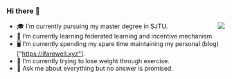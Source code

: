### Hi there 👋
<img align="right" src="https://github-readme-stats.vercel.app/api?username=ifarewell&show_icons=true&icon_color=CE1D2D&text_color=718096&bg_color=ffffff&hide_title=true" />

* 🎓 I’m currently pursuing my master degree in SJTU.
* 🌱 I’m currently learning federated learning and incentive mechanism.
* 🖥️ I’m currently spending my spare time maintaining my personal (blog)["https://ifarewell.xyz"].
* 💪 I’m currently trying to lose weight through exercise.
* 💬 Ask me about everything but no answer is promised.
